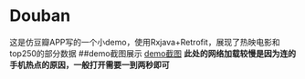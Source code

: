 # Douban
这是仿豆瓣APP写的一个小demo，使用Rxjava+Retrofit，展现了热映电影和top250的部分数据
##demo截图展示
[demo截图](http://ww2.sinaimg.cn/large/006HJ39wgy1fftfvjydtog306f0d71kx.gif)
**此处的网络加载较慢是因为连的手机热点的原因，一般打开需要一到两秒即可**

